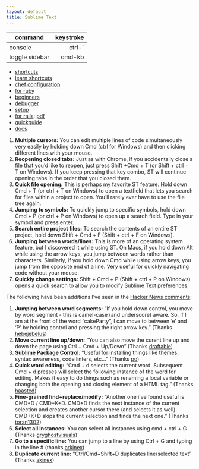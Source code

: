 ```yaml
---
layout: default
title: Sublime Text
---
```


| command | keystroke |
| ------- | --------: |
| console | ctrl-`    |
| toggle sidebar | cmd-kb |

* [shortcuts](https://pragmaticstudio.s3.amazonaws.com/media/SublimeShortcuts.pdf)
* [learn shortcuts](https://www.shortcutfoo.com/app/tutorial/sublimetext)
* [chef configuration](https://github.com/kitchenplan/chef-applications/blob/master/attributes/sublime_text.rb)
* [for ruby](http://blog.codeclimate.com/blog/2012/06/21/sublime-text-2-for-ruby/)
* [beginners](http://blog.alainmeier.com/post/27255145114/some-things-beginners-might-not-know-about-sublime-text)
* [debugger](https://github.com/shuky19/sublime_debugger)
* [setup](http://blog.alexmaccaw.com/sublime-text)
* [for rails](http://www.icicletech.com/cheat-sheets/sublime-cheat-sheet-for-ruby-and-ruby-on-rails): [pdf](http://cdn2.icicletech.com/media/sublime-editor-cheatsheet-ruby-on-rails.pdf)
* [quickguide](http://jennifermann.ghost.io/a-quick-guide-to-sublime-text/)
* [docs](http://docs.sublimetext.info/en/sublime-text-3/file_management/file_management.html)

<ol><li><strong>Multiple cursors:</strong> You can edit multiple lines of code simultaneously very easily by holding down Cmd (ctrl for Windows) and then clicking different lines with your mouse.</li>
<li><strong>Reopening closed tabs:</strong> Just as with Chrome, if you accidentally close a file that you&#8217;d like to reopen, just press Shift +Cmd + T (or Shift + ctrl + T on Windows). If you keep pressing that key combo, ST will continue opening tabs in the order that you closed them.</li>
<li><strong>Quick file opening:</strong> This is perhaps my favorite ST feature. Hold down Cmd + T (or ctrl + T on Windows) to open a textfield that lets you search for files within a project to open. You&#8217;ll rarely ever have to use the file tree again.</li>
<li><strong>Jumping to symbols:</strong> To quickly jump to specific symbols, hold down Cmd + P (or ctrl + P on Windows) to open up a search field. Type in your symbol and press enter.</li>
<li><strong>Search entire project files:</strong> To search the contents of an entire ST project, hold down Shift + Cmd + F (Shift + ctrl + F on Windows).</li>
<li><strong>Jumping between words/lines:</strong> This is more of an operating system feature, but I discovered it while using ST. On Macs, if you hold down Alt while using the arrow keys, you jump between words rather than characters. Similarly, if you hold down Cmd while using arrow keys, you jump from the opposite end of a line. Very useful for quickly navigating code without your mouse.</li>
<li><strong>Quickly change settings:</strong> Shift + Cmd + P (Shift + ctrl + P on Windows) opens a quick search to allow you to modify Sublime Text preferences.</li>
</ol><p>The following have been additions I&#8217;ve seen in the <a href="http://news.ycombinator.com/item?id=4246781" target="_blank">Hacker News comments</a>:</p>
<ol><li><span><strong>Jumping between word segments:</strong> &#8221;If you hold down control, you move by word segment - this is camel-case (and underscore) aware. So, if I am at the front of the word &#8220;cakeParty&#8221;, I can move to between &#8216;e&#8217; and &#8216;P&#8217; by holding control and pressing the right arrow key.&#8221; (Thanks </span><span><span><a href="http://news.ycombinator.com/item?id=4246833" target="_blank">hebejebelus</a>)</span></span></li>
<li><span><strong>Move current line up/down:</strong> &#8220;</span><span>You can also move the curent line up and down the page using Ctrl + Cmd + Up/Down&#8221; (Thanks <a href="http://news.ycombinator.com/item?id=4246846" target="_blank">draftable</a>)</span></li>
<li><strong><a href="http://wbond.net/sublime_packages/package_control" target="_blank">Sublime Package Control</a></strong>: &#8220;<span>Useful for installing things like themes, syntax awareness, code linters, etc&#8230;&#8221; (Thanks <a href="http://news.ycombinator.com/item?id=4246856" target="_blank">po</a>)</span></li>
<li><span><strong>Quick word editing:</strong> &#8220;Cmd + d selects the current word. </span><span>Subsequent Cmd + d presses will select the following instance of the word for editing. Makes it easy to do things such as renaming a local variable or changing both the opening and closing element of a HTML tag.&#8221; (Thanks </span><span><a href="http://news.ycombinator.com/item?id=4246918" target="_blank">haasted</a></span>)</li>
<li><strong>Fine-grained find+replace/modify:</strong> &#8220;<span>Another one i&#8217;ve found useful is CMD+D / CMD+K+D. CMD+D finds the next instance of the current selection and creates another cursor there (and selects it as well). CMD+K+D skips the current selection and finds the next one.&#8221; (Thanks </span><span><a href="http://news.ycombinator.com/item?id=4246891" target="_blank">toran1302</a></span>)</li>
<li><strong>Select all instances:</strong> You can select all instances using cmd + ctrl + G (Thanks <a href="https://twitter.com/gryghostvisuals" target="_blank">gryghostvisuals</a><span>)</span></li>
<li><span><strong>Go to a specific line:</strong> You can jump to a line by using Ctrl + G and typing in the line # (thanks </span><span><a href="https://twitter.com/arkinex/status/224857192224915456" target="_blank">arkinex</a></span><span>)</span></li>
<li><span><strong>Duplicate current line:</strong> &#8220;</span><span>Ctrl/Cmd+Shift+D duplicates line/selected text&#8221; (Thanks <a href="https://twitter.com/arkinex/status/224857453962072064" target="_blank">akinex</a>)</span></li>
</ol>
